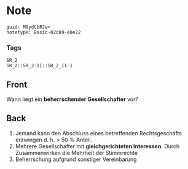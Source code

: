 # Note
```
guid: MGydCbRJe<
notetype: Basic-02d89-e0e22
```

### Tags
```
SR_2
SR_2::SR_2-II::SR_2_II-1
```

## Front
Wann liegt ein <b>beherrschender Gesellschafter</b> vor?

## Back
<ol>
  <li>Jemand kann den Abschluss eines betreffenden Rechtsgeschäfts
  erzwingen d. h. > 50 % Anteil.
  <li>Mehrere Gesellschafter mit <b>gleichgerichteten
  Interessen</b>. Durch Zusammenwirken die Mehrheit der Stimmrechte
  <li>Beherrschung aufgrund sonstiger Vereinbarung
</ol>
